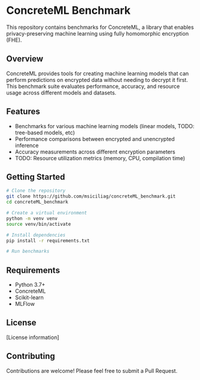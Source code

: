 # ConcreteML Benchmark

This repository contains benchmarks for ConcreteML, a library that enables privacy-preserving machine learning using fully homomorphic encryption (FHE).

## Overview

ConcreteML provides tools for creating machine learning models that can perform predictions on encrypted data without needing to decrypt it first. This benchmark suite evaluates performance, accuracy, and resource usage across different models and datasets.

## Features

- Benchmarks for various machine learning models (linear models, TODO: tree-based models, etc)
- Performance comparisons between encrypted and unencrypted inference
- Accuracy measurements across different encryption parameters
- TODO: Resource utilization metrics (memory, CPU, compilation time)

## Getting Started

```bash
# Clone the repository
git clone https://github.com/msiciliag/concreteML_benchmark.git
cd concreteML_benchmark

# Create a virtual environment
python -m venv venv
source venv/bin/activate

# Install dependencies
pip install -r requirements.txt

# Run benchmarks
```

## Requirements

- Python 3.7+
- ConcreteML
- Scikit-learn
- MLFlow

## License

[License information]

## Contributing

Contributions are welcome! Please feel free to submit a Pull Request.
